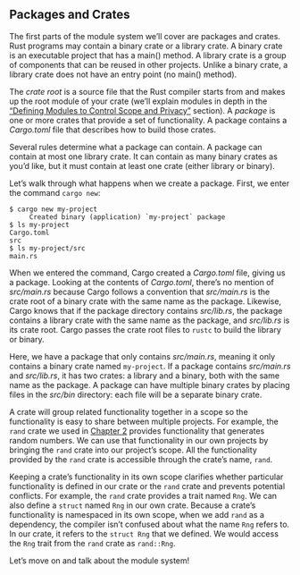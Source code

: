 ## Packages and Crates

The first parts of the module system we’ll cover are packages and crates. Rust 
programs may contain a binary crate or a library crate. A binary crate is an 
executable project that has a main() method. A library crate is a group of 
components that can be reused in other projects. Unlike a binary crate, a 
library crate does not have an entry point (no main() method).

The *crate root* is a source file that the Rust compiler starts from and makes 
up the root module of your crate (we’ll explain modules in depth in the 
[“Defining Modules to Control Scope and Privacy”][modules]<!-- ignore --> 
section). A *package* is one or more crates that provide a set of functionality. 
A package contains a *Cargo.toml* file that describes how to build those crates.

Several rules determine what a package can contain. A package can contain
at most one library crate. It can contain as many binary crates
as you’d like, but it must contain at least one crate (either library or
binary).

Let’s walk through what happens when we create a package. First, we enter the
command `cargo new`:

```console
$ cargo new my-project
     Created binary (application) `my-project` package
$ ls my-project
Cargo.toml
src
$ ls my-project/src
main.rs
```

When we entered the command, Cargo created a *Cargo.toml* file, giving us a
package. Looking at the contents of *Cargo.toml*, there’s no mention of
*src/main.rs* because Cargo follows a convention that *src/main.rs* is the
crate root of a binary crate with the same name as the package. Likewise, Cargo
knows that if the package directory contains *src/lib.rs*, the package contains
a library crate with the same name as the package, and *src/lib.rs* is its
crate root. Cargo passes the crate root files to `rustc` to build the library
or binary.

Here, we have a package that only contains *src/main.rs*, meaning it only
contains a binary crate named `my-project`. If a package contains *src/main.rs*
and *src/lib.rs*, it has two crates: a library and a binary, both with the same
name as the package. A package can have multiple binary crates by placing files
in the *src/bin* directory: each file will be a separate binary crate.

A crate will group related functionality together in a scope so the
functionality is easy to share between multiple projects. For example, the
`rand` crate we used in [Chapter 2][rand]<!-- ignore --> provides functionality
that generates random numbers. We can use that functionality in our own
projects by bringing the `rand` crate into our project’s scope. All the
functionality provided by the `rand` crate is accessible through the crate’s
name, `rand`.

Keeping a crate’s functionality in its own scope clarifies whether particular
functionality is defined in our crate or the `rand` crate and prevents
potential conflicts. For example, the `rand` crate provides a trait named
`Rng`. We can also define a `struct` named `Rng` in our own crate. Because a
crate’s functionality is namespaced in its own scope, when we add `rand` as a
dependency, the compiler isn’t confused about what the name `Rng` refers to. In
our crate, it refers to the `struct Rng` that we defined. We would access the
`Rng` trait from the `rand` crate as `rand::Rng`.

Let’s move on and talk about the module system!

[modules]: ch07-02-defining-modules-to-control-scope-and-privacy.html
[rand]: ch02-00-guessing-game-tutorial.html#generating-a-random-number
